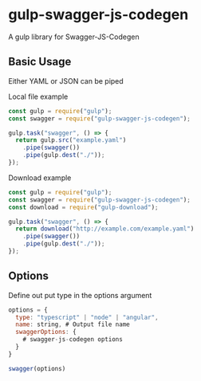 # gulp-swagger-js-codegen

A gulp library for Swagger-JS-Codegen

## Basic Usage

Either YAML or JSON can be piped

Local file example

```js
const gulp = require("gulp");
const swagger = require("gulp-swagger-js-codegen");

gulp.task("swagger", () => {
  return gulp.src("example.yaml")
    .pipe(swagger())
    .pipe(gulp.dest("./"));
});
```

Download example

```js
const gulp = require("gulp");
const swagger = require("gulp-swagger-js-codegen");
const download = require("gulp-download");

gulp.task("swagger", () => {
  return download("http://example.com/example.yaml")
    .pipe(swagger())
    .pipe(gulp.dest("./"));
});
```

## Options

Define out put type in the options argument

```js
options = {
  type: "typescript" | "node" | "angular",
  name: string, # Output file name
  swaggerOptions: {
    # swagger-js-codegen options
  }
}

swagger(options)
```
